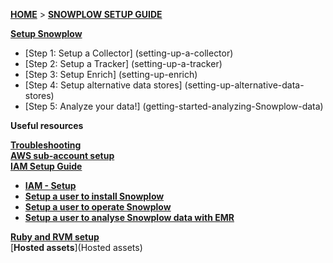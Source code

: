 [**HOME**](Home) > [**SNOWPLOW SETUP GUIDE**](Setting-up-Snowplow)

[**Setup Snowplow**](Setting-up-Snowplow)    

- [Step 1: Setup a Collector] (setting-up-a-collector)  
- [Step 2: Setup a Tracker] (setting-up-a-tracker)  
- [Step 3: Setup Enrich] (setting-up-enrich)  
- [Step 4: Setup alternative data stores] (setting-up-alternative-data-stores)  
- [Step 5: Analyze your data!] (getting-started-analyzing-Snowplow-data)  

**Useful resources**  

[**Troubleshooting**](Troubleshooting)  
[**AWS sub-account setup**](AWS-sub-account-setup)  
[**IAM Setup Guide**](IAM-Setup)  
  - [**IAM - Setup**](IAM-Setup)  
  - [**Setup a user to install Snowplow**](Setup-IAM-permissions-for-users-installing-Snowplow)  
  - [**Setup a user to operate Snowplow**](Setup-IAM-permissions-for-operating-Snowplow)  
  - [**Setup a user to analyse Snowplow data with EMR**](Setup-IAM-permissions-for-a-data-analyst-using-EMR)  

[**Ruby and RVM setup**](Ruby-and-RVM-setup)  
[**Hosted assets**](Hosted assets)